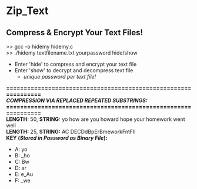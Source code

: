 # Zip_Text
Compress &amp; Encrypt Your Text Files!
---------------------------------------

\>> gcc -o hidemy hidemy.c</br>
\>> ./hidemy textfilename.txt yourpassword hide/show

* Enter 'hide' to compress and encrypt your text file
* Enter 'show' to decrypt and decompress text file
  * _unique password per text file!_
  
**===============================================================**<br/>
**_COMPRESSION VIA REPLACED REPEATED SUBSTRINGS:_**<br/>
**===============================================================**<br/>
**LENGTH:** 50, **STRING:** yo how are you howard hope your homework went well<br/>
**LENGTH:** 25, **STRING:** AC DECDdBpErBmeworkFntFll<br/>
**KEY (_Stored in Password as Binary File_):**
* A: yo
* B: \_ho
* C: Bw
* D: ar
* E: e_Au
* F: \_we
